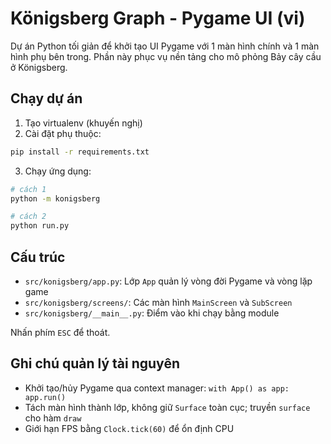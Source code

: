 # Königsberg Graph - Pygame UI (vi)

Dự án Python tối giản để khởi tạo UI Pygame với 1 màn hình chính và 1 màn hình phụ bên trong. Phần này phục vụ nền tảng cho mô phỏng Bảy cây cầu ở Königsberg.

## Chạy dự án

1. Tạo virtualenv (khuyến nghị)
2. Cài đặt phụ thuộc:

```bash
pip install -r requirements.txt
```

3. Chạy ứng dụng:

```bash
# cách 1
python -m konigsberg

# cách 2
python run.py
```

## Cấu trúc

- `src/konigsberg/app.py`: Lớp `App` quản lý vòng đời Pygame và vòng lặp game
- `src/konigsberg/screens/`: Các màn hình `MainScreen` và `SubScreen`
- `src/konigsberg/__main__.py`: Điểm vào khi chạy bằng module

Nhấn phím `ESC` để thoát.

## Ghi chú quản lý tài nguyên

- Khởi tạo/hủy Pygame qua context manager: `with App() as app: app.run()`
- Tách màn hình thành lớp, không giữ `Surface` toàn cục; truyền `surface` cho hàm `draw`
- Giới hạn FPS bằng `Clock.tick(60)` để ổn định CPU
